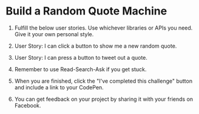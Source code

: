  # Build a Random Quote Machine 
    
 1.	Fulfill the below user stories. Use whichever libraries or APIs you need. Give it your own personal style.
    
 2.	User Story: I can click a button to show me a new random quote.
    
 3.	User Story: I can press a button to tweet out a quote.
    
 4.	Remember to use Read-Search-Ask if you get stuck.
    
 5.	When you are finished, click the "I've completed this challenge" button and include a link to your CodePen. 
    
 6.	You can get feedback on your project by sharing it with your friends on Facebook.